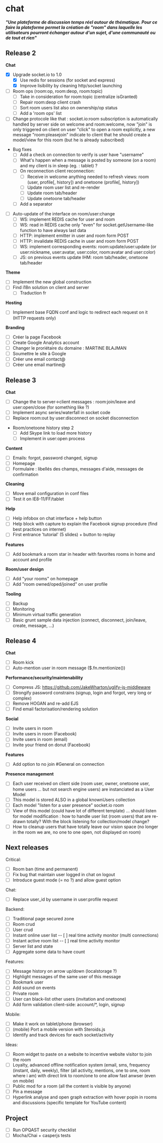 chat
====

***"Une plateforme de discussion temps réel autour de thématique. Pour ce faire la plateforme permet la création de "room" dans laquelle les utilisateurs pourront échanger autour d'un sujet, d'une communauté ou de tout et rien"***

## Release 2

**Chat**
- [x] Upgrade socket.io to 1.0
  - [x] Use redis for sessions (for socket and express)
  - [x] Improve lisibility by cleaning http/socket launching
- [ ] Room ops (room:op, room:deop, room:topic)
  - [ ] Take in consideration for room:topic (centralize isGranted)
  - [ ] Repair room:deop client crash
  - [ ] Sort room users list also on ownership/op status
  - [ ] Add a 'room ops' list
- [ ] Change protocole like that : socket.io:room subscription is automatically handled by server side on welcome and room:welcome, now "join" is only triggered on client on user "click" to open a room explicitly, a new message "room:pleasejoin" indicate to client that he should create a model/view for this room (but he is already subscribed)
- Bug fixes
  - [ ] Add a check on connection to verify is user have "username"
  - [ ] What's happen when a message is posted by someone (on a room) and my client is in sleep (eg. : tablet) ?
  - [ ] On reconnection client reconnection:
    - [ ] Receive in welcome anything needed to refresh views: room (user, profile[, history]) and onetoone (profile[, history])
    - [ ] Update room user list and re-render
    - [ ] Update room tab/header
    - [ ] Update onetoone tab/header
   - [ ] Add a separator
- [ ] Auto-update of the interface on room/user:change
  - [ ] WS: implement REDIS cache for user and room
  - [ ] WS: read in REDIS cache only "even" for socket.getUsername-like function to have always last data
  - [ ] HTTP: implement emitter in user and room form POST
  - [ ] HTTP: invalidate REDIS cache in user and room form POST
  - [ ] WS: implement corresponding events: room:update/user:update (or user:nickname, user:avatar, user:color, room:avatar and user:color)
  - [ ] JS: on previous events update IHM: room tab/header, onetoone tab/header

**Theme**
- [ ] Implement the new global construction
- [ ] Find i18n solution on client and server
  - [ ] Traduction fr

**Hosting**
- [ ] Implement base FQDN conf and logic to redirect each request on it (HTTP requests only)

**Branding**
- [ ] Créer la page Facebook
- [ ] Create Google Analytics account
- [ ] Changer le proriétaire du domaine : MARTINE BLAJMAN
- [ ] Soumettre le site à Google
- [ ] Créer une email contact@
- [ ] Créer une email martine@

## Release 3

**Chat**
- [ ] Change the to server->client messages : room:join/leave and user:open/close (for something like ?)
- [ ] Implement async series/waterfall in socket code
- [ ] Replace room:out by user:disconnect on socket disconnection
- Room/onetoone history step 2
  - [ ] Add Skype link to load more history
  - [ ] Implement in user:open process

**Content**
- [ ] Emails: forgot, password changed, signup
- [ ] Homepage
- [ ] Formulaire : libellés des champs, messages d'aide, messages de confirmation

**Cleaning**
- [ ] Move email configuration in conf files
- [ ] Test it on IE8-11/FF/tablet

**Help**
- [ ] Help infobox on chat interface + help button
- [ ] Help block with capture to explain the Facebook signup procedure (find best practices on internet)
- [ ] First entrance 'tutorial' (5 slides) + button to replay

**Features**
- [ ] Add bookmark a room star in header with favorites rooms in home and account and profile

**Room/user design**
- [ ] Add "your rooms" on homepage
- [ ] Add "room owned/oped/joined" on user profile

**Tooling**
- [ ] Backup
- [ ] Monitoring
- [ ] Minimum virtual traffic generation
- [ ] Basic grunt sample data injection (connect, disconnect, join/leave, create, message, ...)

## Release 4

**Chat**
- [ ] Room kick
- [ ] Auto-mention user in room message ($.fn.mentionize())

**Performance/security/maintenability**
- [ ] Compress JS: https://github.com/JakeWharton/uglify-js-middleware
- [ ] Strongify password constrains (signup, login and forgot, very long or complex)
- [ ] Remove HOGAN and re-add EJS
- [ ] Find email factorisation/rendering solution

**Social**
- [ ] Invite users in room
- [ ] Invite users in room (Facebook)
- [ ] Invite users in room (email)
- [ ] Invite your friend on donut (Facebook)

**Features**
- [ ] Add option to no join #General on connection

**Presence management**
  - [ ] Each user received on client side (room user, owner, onetoone user, home users ... but not search engine users) are instanciated as a User Model
  - [ ] This model is stored ALSO in a global knownUsers collection
  - [ ] Each model "listen for a user presence" socket.io room
  - [ ] View of this model (could have lot of different template) ... should listen for model modification : how to handle user list (room users) that are re-drawn totally? With the block listening for collection/model change?
  - [ ] How to cleanup users that have totally leave our vision space (no longer in the room we are, no one to one open, not displayed on room)

## Next releases

Critical:
- [ ] Room ban (time and permanent)
- [ ] Fix bug that maintain user logged in chat on logout
- [ ] Introduce guest mode (= no ?) and allow guest option

Chat:
- [ ] Replace user_id by username in user:profile request

Backend:
- [ ] Traditional page secured zone
- [ ] Room crud
- [ ] User crud
- [ ] Instant online user list
-- [ ] real time activity monitor (multi connections)
- [ ] Instant active room list
-- [ ] real time activity monitor
- [ ] Server list and state
- [ ] Aggregate some data to have count 

Features:
- [ ] Message history on arrow up/down (localstorage ?)
- [ ] Highlight messages of the same user of this message
- [ ] Bookmark user
- [ ] Add sound on events
- [ ] Private room
- [ ] User can black-list other users (invitation and onetoone)
- [ ] Add form validation client-side: account/*, login, signup

Mobile:
- [ ] Make it work on tablet/phone (browser)
- [ ] (mobile) Port a mobile version with Steroids.js
- [ ] Identify and track devices for each socket/activity

Ideas:
- [ ] Room widget to paste on a website to incentive website visitor to join the room
- [ ] Loyalty, advanced offline notification system (email, sms, frequency (instant, daily, weekly), filter (all activity, mentions, one to one, room where i am) with direct link to room/one to one allow fast anwser (even on mobile)
- [ ] Public mod for a room (all the content is visible by anyone)
- [ ] Pin a message
- [ ] Hyperlink analyse and open graph extraction with hover popin in rooms and discussions (specific template for YouTube content)

## Project

- [ ] Run OPQAST security checklist
- [ ] Mocha/Chai + casperjs tests
